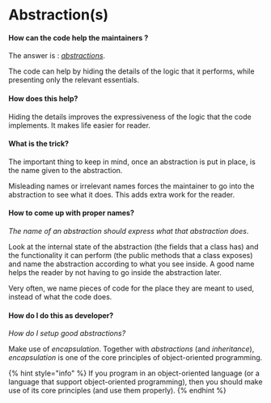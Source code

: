# Abstraction\(s\)

#### How can the code help the maintainers ?

The answer is : [_abstractions_](https://whatis.techtarget.com/definition/abstraction). 

The code can help by hiding the details of the logic that it performs, while presenting only the relevant essentials. 

#### How does this help?

Hiding the details improves the expressiveness of the logic that the code implements. It makes life easier for reader.

#### What is the trick?

The important thing to keep in mind, once an abstraction is put in place, is the name given to the abstraction. 

Misleading names or irrelevant names forces the maintainer to go into the abstraction to see what it does. This adds extra work for the reader.

#### How to come up with proper names?

_The name of an abstraction should express what that abstraction does_. 

Look at the internal state of the abstraction \(the fields that a class has\) and the functionality it can perform \(the public methods that a class exposes\) and name the abstraction according to what you see inside. A good name helps the reader by not having to go inside the abstraction later.

Very often, we name pieces of code for the place they are meant to used, instead of what the code does.

#### How do I do this as developer?

_How do I setup good abstractions?_

Make use of _encapsulation_. Together with _abstractions_ \(and _inheritance_\), _encapsulation_ is one of the core principles of object-oriented programming.

{% hint style="info" %}
If you program in an object-oriented language \(or a language that support object-oriented programming\), then you should make use of its core principles \(and use them properly\).
{% endhint %}

